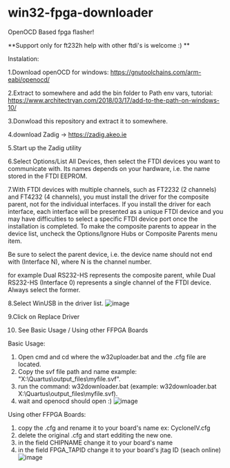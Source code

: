 # win32-fpga-downloader
OpenOCD Based fpga flasher!

**Support only for ft232h help with other ftdi's is welcome :) **

Instalation:

1.Download openOCD for windows: 
https://gnutoolchains.com/arm-eabi/openocd/

2.Extract to somewhere and add the bin folder to Path env vars, tutorial:
https://www.architectryan.com/2018/03/17/add-to-the-path-on-windows-10/

3.Donwload this repository and extract it to somewhere.

4.download Zadig -> https://zadig.akeo.ie

5.Start up the Zadig utility

6.Select Options/List All Devices, then select the FTDI devices you want to communicate with. Its names depends on your hardware, i.e. the name stored in the FTDI EEPROM.

7.With FTDI devices with multiple channels, such as FT2232 (2 channels) and FT4232 (4 channels), you must install the driver for the composite parent, not for the individual interfaces. If you install the driver for each interface, each interface will be presented as a unique FTDI device and you may have difficulties to select a specific FTDI device port once the installation is completed. To make the composite parents to appear in the device list, uncheck the Options/Ignore Hubs or Composite Parents menu item.

Be sure to select the parent device, i.e. the device name should not end with (Interface N), where N is the channel number.

for example Dual RS232-HS represents the composite parent, while Dual RS232-HS (Interface 0) represents a single channel of the FTDI device. Always select the former.

8.Select  WinUSB in the driver list.
![image](https://user-images.githubusercontent.com/58897843/118001655-51a31d80-b31d-11eb-9e0d-e7f416434f16.png)


9.Click on Replace Driver

10. See Basic Usage / Using other FFPGA Boards

Basic Usage:
1. Open cmd and cd where the w32uploader.bat and the .cfg file are located.
3. Copy the svf file path and name example: "X:\Quartus\output_files\myfile.svf".
4. run the command: w32downloader.bat <path to svf> (example: w32downloader.bat X:\Quartus\output_files\myfile.svf).
5. wait and openocd should open :)
![image](https://user-images.githubusercontent.com/58897843/118001863-7eefcb80-b31d-11eb-8778-45cd20cd9dba.png)


Using other FFPGA Boards:
1. copy the .cfg and rename it to your board's name ex: CycloneIV.cfg
2. delete the original .cfg and start edditing the new one.
3. in the field CHIPNAME change it to your board's name
4. in the field FPGA_TAPID change it to your board's jtag ID (seach online)
![image](https://user-images.githubusercontent.com/58897843/118002164-beb6b300-b31d-11eb-8e9b-15793038b0e4.png)

